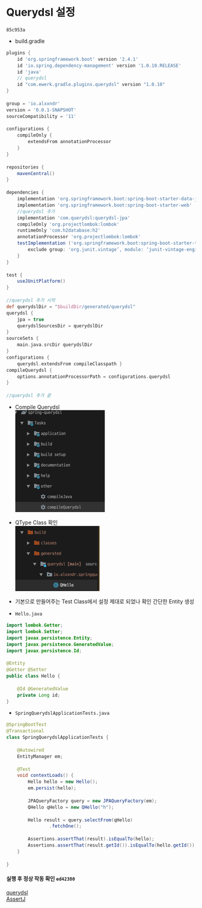 # Querydsl 설정

`85c953a`

- build.gradle
```gradle
plugins {
    id 'org.springframework.boot' version '2.4.1'
    id 'io.spring.dependency-management' version '1.0.10.RELEASE'
    id 'java'
    // querydsl
    id "com.ewerk.gradle.plugins.querydsl" version "1.0.10"
}

group = 'io.alxxndr'
version = '0.0.1-SNAPSHOT'
sourceCompatibility = '11'

configurations {
    compileOnly {
        extendsFrom annotationProcessor
    }
}

repositories {
    mavenCentral()
}

dependencies {
    implementation 'org.springframework.boot:spring-boot-starter-data-jpa'
    implementation 'org.springframework.boot:spring-boot-starter-web'
    //querydsl 추가
    implementation 'com.querydsl:querydsl-jpa'
    compileOnly 'org.projectlombok:lombok'
    runtimeOnly 'com.h2database:h2'
    annotationProcessor 'org.projectlombok:lombok'
    testImplementation ('org.springframework.boot:spring-boot-starter-test') {
        exclude group: 'org.junit.vintage’, module: ‘junit-vintage-engine'
    }
}

test {
    useJUnitPlatform()
}

//querydsl 추가 시작
def querydslDir = "$buildDir/generated/querydsl"
querydsl {
    jpa = true
    querydslSourcesDir = querydslDir
}
sourceSets {
    main.java.srcDir querydslDir
}
configurations {
    querydsl.extendsFrom compileClasspath }
compileQuerydsl {
    options.annotationProcessorPath = configurations.querydsl
}

//querydsl 추가 끝
```

- Compile Querydsl   
![gradle compileQuerydsl](./images/bulid_querydsl.png)

- QType Class 확인   
![](./images/qtype.png)


- 기본으로 만들어주는 Test Class에서 설정 제대로 되었나 확인
간단한 Entity 생성
- `Hello.java`
```java
import lombok.Getter;
import lombok.Setter;
import javax.persistence.Entity;
import javax.persistence.GeneratedValue;
import javax.persistence.Id;

@Entity
@Getter @Setter
public class Hello {

    @Id @GeneratedValue
    private Long id;
}
```

- `SpringQuerydslApplicationTests.java`
```java
@SpringBootTest
@Transactional
class SpringQuerydslApplicationTests {

    @Autowired
    EntityManager em;

    @Test
    void contextLoads() {
        Hello hello = new Hello();
        em.persist(hello);

        JPAQueryFactory query = new JPAQueryFactory(em);
        QHello qHello = new QHello("h");

        Hello result = query.selectFrom(qHello)
                .fetchOne();

        Assertions.assertThat(result).isEqualTo(hello);
        Assertions.assertThat(result.getId()).isEqualTo(hello.getId());
    }

}
```

#### 실행 후 정상 작동 확인 `ed42380`

[querydsl](http://www.querydsl.com/)   
[AssertJ](https://assertj.github.io/doc/)